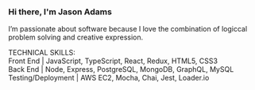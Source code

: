 ### Hi there, I'm Jason Adams

I’m passionate about software because I love the combination of logiccal problem solving and creative expression.
  
<div>TECHNICAL SKILLS:</div>
<div>Front End | JavaScript, TypeScript, React, Redux, HTML5, CSS3</div>
<div>Back End | Node, Express, PostgreSQL, MongoDB, GraphQL, MySQL</div>
<div>Testing/Deployment | AWS EC2, Mocha, Chai, Jest, Loader.io</div>
<!--
**jasonadams1326/jasonadams1326** is a ✨ _special_ ✨ repository because its `README.md` (this file) appears on your GitHub profile.

Here are some ideas to get you started:

- 🔭 I’m currently working on ...
- 🌱 I’m currently learning ...
- 👯 I’m looking to collaborate on ...
- 🤔 I’m looking for help with ...
- 💬 Ask me about ...
- 📫 How to reach me: ...
- 😄 Pronouns: ...
- ⚡ Fun fact: ...
-->
